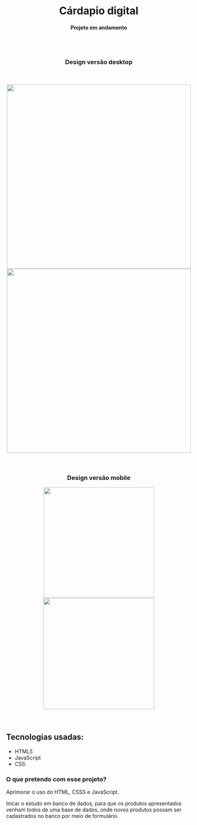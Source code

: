 <h1 align="center"> Cárdapio digital </h1>

**<h4 align="center"> Projeto em andamento</h4>**

<br/>
<br/>

<h3 align='center'> Design versão desktop </h3>
<br/>
<br/>

<div align='center'>
<img src="https://user-images.githubusercontent.com/101511389/233807801-b9d55a09-bca1-4b1c-8ce2-109b71e37fb2.png" width="500px">
<img src="https://user-images.githubusercontent.com/101511389/233807891-2c7a16fb-1e48-4f56-9053-707cc8ba9438.png" width="500px">


</div>

<br/>
<br/>
<h3 align='center'> Design versão mobile </h3>
<div align='center'>
<img src="https://user-images.githubusercontent.com/101511389/233807948-1b432ba2-8efa-4d60-99f1-5353bf9efad5.png" width="300px">
<img src="https://user-images.githubusercontent.com/101511389/233807957-fb5ccaa5-6684-4fb3-8616-d95e2d1adb95.png" width="302px">


</div>

<br/>
<br/>

## Tecnologias usadas:

- HTML5
- JavaScript
- CSS

### O que pretendo com esse projeto?

<p> Aprimorar o uso do HTML, CSSS e JavaScript.  </p>
<p> Inicar o estudo em banco de dados, para que os produtos apresentados venham todos de uma base de dados, onde novos produtos possam ser cadastrados no banco por meio de formulário. </p>
